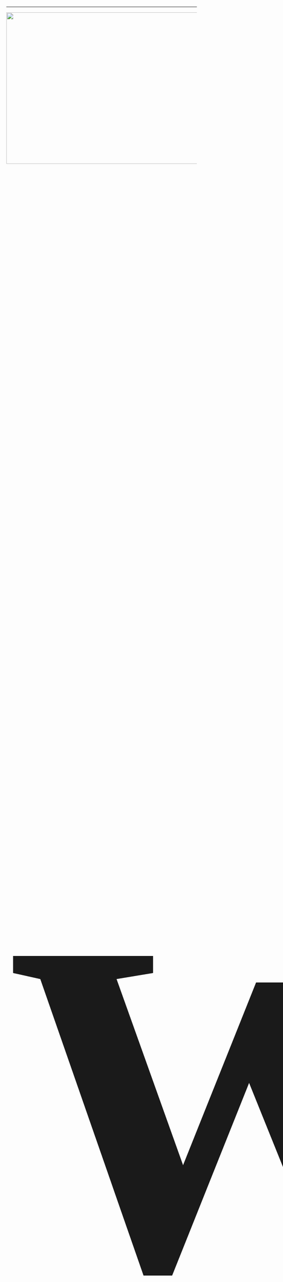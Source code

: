 <!--
**Kavya-umashankar/Kavya-umashankar** is a ✨ _special_ ✨ repository because its `README.md` (this file) appears on your GitHub profile.

Here are some ideas to get you started:

- 🔭 I’m currently working on ...
- 🌱 I’m currently learning ...
- 👯 I’m looking to collaborate on ...
- 🤔 I’m looking for help with ...
- 💬 Ask me about ...
- 📫 How to reach me: ...
- 😄 Pronouns: ...
- ⚡ Fun fact: ...
-->
<hr>
<div align="center">
  <img src="https://cdn.dribbble.com/users/1374371/screenshots/3111578/media/75e8e62163ddc44507366a99df0dcaf1.gif" width="600" height="400"/>
  <h1 style="font-size: 90em; font-family: bradley hand, cursive">Welcome to my GitHub profile!   <img src="https://media.giphy.com/media/Cmr1OMJ2FN0B2/giphy.gif" width="25" height="25"/>
  </h1>
</div>
<div>
:woman_technologist: About Me : 

<br>
  <br>
 Hello, GitHub community! I'm excited to share my coding journey with you. As a dedicated developer, I love exploring new technologies and tackling interesting challenges. My GitHub profile reflects my passion for creating efficient and scalable solutions. Feel free to browse through my projects, where you'll find my work in machine learning, data science, and software engineering. Let's connect, collaborate, and learn from each other as we strive for excellence in the world of coding. Together, we can make a difference one line of code at a time.
</div>
<h2> I work with: </h2>
<div>
  <h4>Backend Programming Languages</h4>
  <img src="https://github.com/devicons/devicon/blob/master/icons/python/python-original.svg" title="Python" alt="Python" width="40" height="40"/>&nbsp;
  <img src="https://github.com/devicons/devicon/blob/master/icons/java/java-original-wordmark.svg" title="Java" alt="Java" width="40" height="40"/>&nbsp;  
  <img src="https://github.com/devicons/devicon/blob/master/icons/r/r-original.svg" title="R" alt="R" width="40" height="40"/>&nbsp;
  <img src="https://github.com/devicons/devicon/blob/master/icons/mysql/mysql-original-wordmark.svg" title="MySQL"  alt="MySQL" width="40" height="40"/>&nbsp;
  
 <br>
  <h4>Frontend Programming Languages</h4>
  <img src="https://github.com/devicons/devicon/blob/master/icons/html5/html5-original.svg" title="HTML5" alt="HTML" width="40" height="40"/>&nbsp;
  <img src="https://github.com/devicons/devicon/blob/master/icons/css3/css3-plain-wordmark.svg"  title="CSS3" alt="CSS" width="40" height="40"/>&nbsp;
  <img src="https://github.com/devicons/devicon/blob/master/icons/javascript/javascript-original.svg" title="JavaScript" alt="JavaScript" width="40" height="40"/>&nbsp;
  <img src="https://github.com/devicons/devicon/blob/master/icons/php/php-original.svg" title="PHP" alt="PHP " width="40" height="40"/>&nbsp;
  <br>
  <h4>Machine Learning and Deep Learning Libraries</h4>
  <img src="https://github.com/devicons/devicon/blob/master/icons/numpy/numpy-original-wordmark.svg" title="Numpy"  alt="Numpy" width="40" height="40"/>&nbsp;
  <img src="https://github.com/devicons/devicon/blob/master/icons/pandas/pandas-original-wordmark.svg" title="Pandas"  alt="Pandas" width="40" height="40"/>&nbsp;
  <img src="https://anderfernandez.com/wp-content/uploads/2021/10/Tutorial-Sklearn.jpg" title="Sklearn"  alt="Sklearn" width="40" height="40"/>&nbsp;
  <img src="https://static.javatpoint.com/tutorial/keras/images/keras.png" title="Keras"  alt="Keras" width="40" height="40"/>&nbsp;
  <img src="https://github.com/devicons/devicon/blob/master/icons/tensorflow/tensorflow-original-wordmark.svg" title="TensorFlow"  alt="TensorFlow" width="40" height="40"/>&nbsp;
  <img src="https://static.javatpoint.com/tutorial/matplotlib/images/matplotlib-tutorial.png" title="Matplotlib"  alt="Matplotlib" width="40" height="40"/>&nbsp;
  <img src="https://seaborn.pydata.org/_images/logo-tall-lightbg.svg" title="Seaborn" alt="Seaborn" width="40" height="40"/>&nbsp;
  <br>
  <h4>Data Visualization tools</h4>
  <img src="https://workforceedtech.org/wp-content/uploads/2019/03/Tableau_Logo_resized.png" title="Tableau" alt="Tableau" width="40" height="40"/>&nbsp;
    <img src="https://upload.wikimedia.org/wikipedia/commons/thumb/c/cf/New_Power_BI_Logo.svg/900px-New_Power_BI_Logo.svg.png?20210102182532" title="PowerBI" alt="PowerBI" width="40" height="40"/>&nbsp;
  <br>
  <h4>Other Tools</h4>
  <img src="https://github.com/devicons/devicon/blob/master/icons/docker/docker-original-wordmark.svg" title="Docker" alt="Docker" width="40" height="40"/>&nbsp;
<img src="https://github.com/devicons/devicon/blob/master/icons/amazonwebservices/amazonwebservices-plain-wordmark.svg" title="AWS" alt="AWS" width="40" height="40"/>&nbsp;
  <img src="https://github.com/devicons/devicon/blob/master/icons/git/git-original-wordmark.svg" title="Git" alt="Git" width="40" height="40"/>&nbsp;
</div>
<br>
  <h2>:fire: My Stats :</h2>
 <div>

 ![Kavya's GitHub stats](https://github-readme-stats.vercel.app/api?username=Kavya-umashankar&show_icons=true&theme=radical)

[![Top Langs](https://github-readme-stats.vercel.app/api/top-langs/?username=Kavya-umashankar&layout=compact&theme=vision-friendly-dark)](https://github.com/anuraghazra/github-readme-stats)

![](https://komarev.com/ghpvc/?username=Kavya-umashankar&color=blue&style=flat-square)
</div>
<h2> Connect with me on  :
  <a href="https://www.linkedin.com/in/kavya-umashankar/">
  <img src="https://img.shields.io/badge/LinkedIn-blue?style=for-the-badge&logo=linkedin&logoColor=white" alt="LinkedIn Badge"/>
  </a>
  </h2>
<hr>
